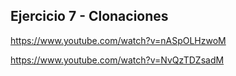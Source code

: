 ## Ejercicio 7 - Clonaciones

https://www.youtube.com/watch?v=nASpOLHzwoM


https://www.youtube.com/watch?v=NvQzTDZsadM
